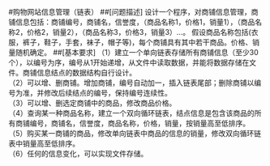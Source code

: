 #购物网站信息管理（链表）
##[问题描述]
设计一个程序，对商铺信息管理，商铺信息包括：商铺编号，商铺名，信誉度，（商品名称1，价格1，销量1），（商品名称2，价格2，销量2），（商品名称3，价格3，销量3）…。
假设商品名称包括(衣服，裤子，鞋子，手套，袜子，帽子等)，每个商铺具有其中若干商品。价格、销量随机确定。
##[基本要求]
（1）建立一个单向链表存储所有商铺信息（至少30个），以编号为序，编号从1开始递增，从文件中读取数据，并能将数据存储在文件。商铺信息结点的数据结构自行设计。<br>
（2）可以增、删商铺。增加商铺，编号自动加一，插入链表尾部；删除商铺以编号为准，并修改后续结点的编号，保持编号连续性。<br>
（3）可以增、删选定商铺中的商品，修改商品价格。<br>
（4）查询某一种商品名称，建立一个双向循环链表，结点信息是包含该商品的所有商铺编号，商铺名，信誉度，商品名称，价格，销量，按销量高至低排序。<br>
（5）购买某一商铺的商品，修改单向链表中商品的信息的销量，修改双向循环链表中销量高至低排序。<br>
（6）任何的信息变化，可以实现文件存储。<br>
